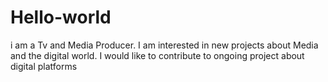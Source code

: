 # Hello-world
i am a Tv and Media Producer. I am interested in new projects about Media and the digital world. I would like to contribute to ongoing project about digital platforms 
